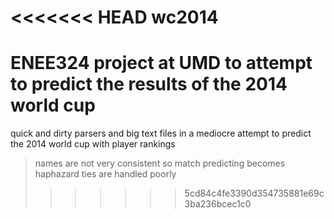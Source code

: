 <<<<<<< HEAD
wc2014
======

ENEE324 project at UMD to attempt to predict the results of the 2014 world cup
=======

quick and dirty parsers and big text files in a mediocre attempt to predict the 2014 world cup with player rankings

> names are not very consistent so match predicting becomes haphazard
> ties are handled poorly
>>>>>>> 5cd84c4fe3390d354735881e69c3ba236bcec1c0
